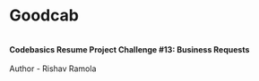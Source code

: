 # Goodcab
<br>
<b>Codebasics Resume Project Challenge #13: Business Requests</b>
</br>
<br>
Author - Rishav Ramola
</br>
